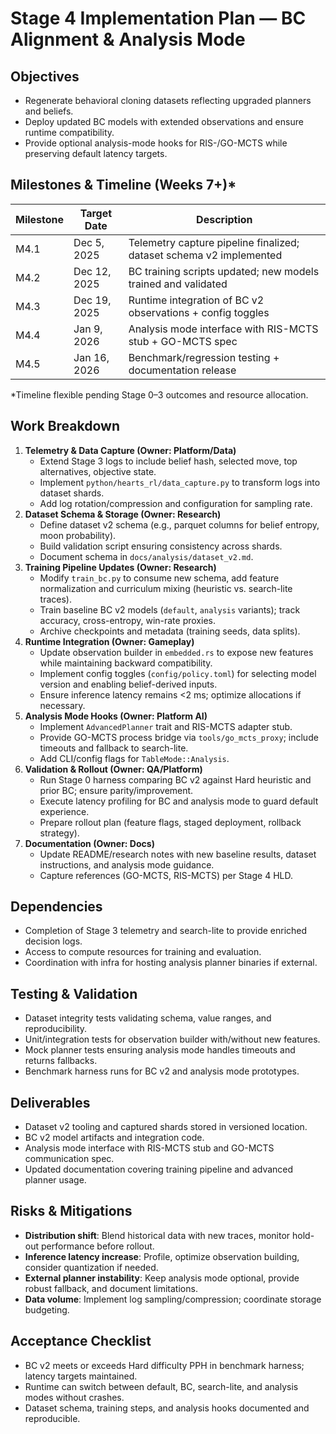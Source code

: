 # Stage 4 Implementation Plan — BC Alignment & Analysis Mode

## Objectives
- Regenerate behavioral cloning datasets reflecting upgraded planners and beliefs.
- Deploy updated BC models with extended observations and ensure runtime compatibility.
- Provide optional analysis-mode hooks for RIS-/GO-MCTS while preserving default latency targets.

## Milestones & Timeline (Weeks 7+)*
| Milestone | Target Date | Description |
|-----------|-------------|-------------|
| M4.1 | Dec 5, 2025 | Telemetry capture pipeline finalized; dataset schema v2 implemented |
| M4.2 | Dec 12, 2025 | BC training scripts updated; new models trained and validated |
| M4.3 | Dec 19, 2025 | Runtime integration of BC v2 observations + config toggles |
| M4.4 | Jan 9, 2026 | Analysis mode interface with RIS-MCTS stub + GO-MCTS spec |
| M4.5 | Jan 16, 2026 | Benchmark/regression testing + documentation release |
*Timeline flexible pending Stage 0–3 outcomes and resource allocation.

## Work Breakdown
1. **Telemetry & Data Capture (Owner: Platform/Data)**
   - Extend Stage 3 logs to include belief hash, selected move, top alternatives, objective state.
   - Implement `python/hearts_rl/data_capture.py` to transform logs into dataset shards.
   - Add log rotation/compression and configuration for sampling rate.
2. **Dataset Schema & Storage (Owner: Research)**
   - Define dataset v2 schema (e.g., parquet columns for belief entropy, moon probability).
   - Build validation script ensuring consistency across shards.
   - Document schema in `docs/analysis/dataset_v2.md`.
3. **Training Pipeline Updates (Owner: Research)**
   - Modify `train_bc.py` to consume new schema, add feature normalization and curriculum mixing (heuristic vs. search-lite traces).
   - Train baseline BC v2 models (`default`, `analysis` variants); track accuracy, cross-entropy, win-rate proxies.
   - Archive checkpoints and metadata (training seeds, data splits).
4. **Runtime Integration (Owner: Gameplay)**
   - Update observation builder in `embedded.rs` to expose new features while maintaining backward compatibility.
   - Implement config toggles (`config/policy.toml`) for selecting model version and enabling belief-derived inputs.
   - Ensure inference latency remains <2 ms; optimize allocations if necessary.
5. **Analysis Mode Hooks (Owner: Platform AI)**
   - Implement `AdvancedPlanner` trait and RIS-MCTS adapter stub.
   - Provide GO-MCTS process bridge via `tools/go_mcts_proxy`; include timeouts and fallback to search-lite.
   - Add CLI/config flags for `TableMode::Analysis`.
6. **Validation & Rollout (Owner: QA/Platform)**
   - Run Stage 0 harness comparing BC v2 against Hard heuristic and prior BC; ensure parity/improvement.
   - Execute latency profiling for BC and analysis mode to guard default experience.
   - Prepare rollout plan (feature flags, staged deployment, rollback strategy).
7. **Documentation (Owner: Docs)**
   - Update README/research notes with new baseline results, dataset instructions, and analysis mode guidance.
   - Capture references (GO-MCTS, RIS-MCTS) per Stage 4 HLD.

## Dependencies
- Completion of Stage 3 telemetry and search-lite to provide enriched decision logs.
- Access to compute resources for training and evaluation.
- Coordination with infra for hosting analysis planner binaries if external.

## Testing & Validation
- Dataset integrity tests validating schema, value ranges, and reproducibility.
- Unit/integration tests for observation builder with/without new features.
- Mock planner tests ensuring analysis mode handles timeouts and returns fallbacks.
- Benchmark harness runs for BC v2 and analysis mode prototypes.

## Deliverables
- Dataset v2 tooling and captured shards stored in versioned location.
- BC v2 model artifacts and integration code.
- Analysis mode interface with RIS-MCTS stub and GO-MCTS communication spec.
- Updated documentation covering training pipeline and advanced planner usage.

## Risks & Mitigations
- **Distribution shift**: Blend historical data with new traces, monitor hold-out performance before rollout.
- **Inference latency increase**: Profile, optimize observation building, consider quantization if needed.
- **External planner instability**: Keep analysis mode optional, provide robust fallback, and document limitations.
- **Data volume**: Implement log sampling/compression; coordinate storage budgeting.

## Acceptance Checklist
- BC v2 meets or exceeds Hard difficulty PPH in benchmark harness; latency targets maintained.
- Runtime can switch between default, BC, search-lite, and analysis modes without crashes.
- Dataset schema, training steps, and analysis hooks documented and reproducible.

